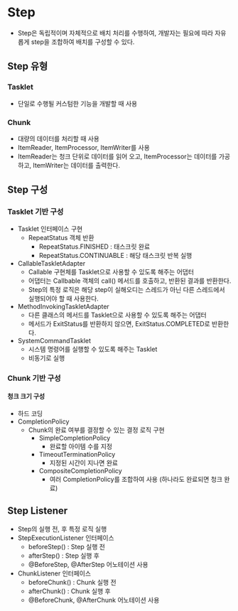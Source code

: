 # Step
- Step은 독립적이며 자체적으로 배치 처리를 수행하여, 개발자는 필요에 따라 자유롭게 step을 조합하여 배치를 구성할 수 있다. 

## Step 유형
### Tasklet
- 단일로 수행될 커스텀한 기능을 개발할 때 사용

### Chunk
- 대량의 데이터를 처리할 때 사용
- ItemReader, ItemProcessor, ItemWriter를 사용
- ItemReader는 청크 단위로 데이터를 읽어 오고, ItemProcessor는 데이터를 가공하고, ItemWriter는 데이터를 출력한다.

## Step 구성
### Tasklet 기반 구성
- Tasklet 인터페이스 구현
  - RepeatStatus 객체 반환
    - RepeatStatus.FINISHED : 태스크릿 완료
    - RepeatStatus.CONTINUABLE : 해당 태스크릿 반복 실행
- CallableTaskletAdapter
  - Callable 구현체를 Tasklet으로 사용할 수 있도록 해주는 어댑터
  - 어댑터는 Callbable 객체의 call() 메서드를 호출하고, 반환된 결과를 반환한다.
  - Step의 특정 로직은 해당 step이 실해오디는 스레드가 아닌 다른 스레드에서 실행되어야 할 때 사용한다.
- MethodInvokingTaskletAdapter
  - 다른 클래스의 메서드를 Tasklet으로 사용할 수 있도록 해주는 어댑터
  - 메서드가 ExitStatus를 반환하지 않으면, ExitStatus.COMPLETED로 반환한다.
- SystemCommandTasklet
  - 시스템 명령어를 실행할 수 있도록 해주는 Tasklet
  - 비동기로 실행

### Chunk 기반 구성
#### 청크 크기 구성
- 하드 코딩
- CompletionPolicy
  - Chunk의 완료 여부를 결정할 수 있는 결정 로직 구현
    - SimpleCompletionPolicy
      - 완료할 아이템 수를 지정
    - TimeoutTerminationPolicy
      - 지정된 시간이 지나면 완료
    - CompositeCompletionPolicy
      - 여러 CompletionPolicy를 조합하여 사용 (하나라도 완료되면 청크 완료)


## Step Listener
- Step의 실행 전, 후 특정 로직 실행
- StepExecutionListener 인터페이스
  - beforeStep() : Step 실행 전
  - afterStep() : Step 실행 후
  - @BeforeStep, @AfterStep 어노테이션 사용
- ChunkListener 인터페이스
  - beforeChunk() : Chunk 실행 전
  - afterChunk() : Chunk 실행 후
  - @BeforeChunk, @AfterChunk 어노테이션 사용





  
